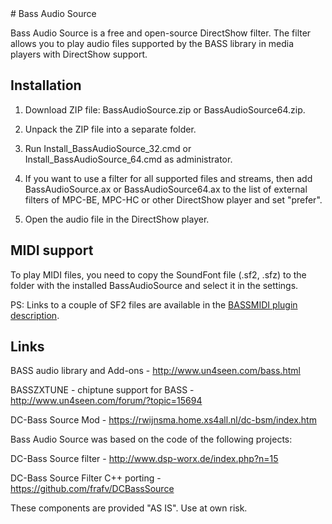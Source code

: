 <!---
Javier111228/Javier111228 is a ✨ special ✨ repository because its `README.md` (this file) appears on your GitHub profile.
You can click the Preview link to take a look at your changes.
--->﻿# Bass Audio Source

Bass Audio Source is a free and open-source DirectShow filter. The filter allows you to play audio files supported by the BASS library in media players with DirectShow support.


## Installation

1. Download ZIP file: BassAudioSource.zip or BassAudioSource64.zip.

2. Unpack the ZIP file into a separate folder.

3. Run Install_BassAudioSource_32.cmd or Install_BassAudioSource_64.cmd as administrator.

4. If you want to use a filter for all supported files and streams, then add BassAudioSource.ax or BassAudioSource64.ax to the list of external filters of MPC-BE, MPC-HC or other DirectShow player and set "prefer".

5. Open the audio file in the DirectShow player.


## MIDI support

To play MIDI files, you need to copy the SoundFont file (.sf2, .sfz) to the folder with the installed BassAudioSource and select it in the settings.

PS: Links to a couple of SF2 files are available in the [BASSMIDI plugin description](https://www.un4seen.com/bass.html#addons).


## Links

BASS audio library and Add-ons - http://www.un4seen.com/bass.html

BASSZXTUNE - chiptune support for BASS - http://www.un4seen.com/forum/?topic=15694

DC-Bass Source Mod - https://rwijnsma.home.xs4all.nl/dc-bsm/index.htm


Bass Audio Source was based on the code of the following projects:

DC-Bass Source filter - http://www.dsp-worx.de/index.php?n=15

DC-Bass Source Filter C++ porting - https://github.com/frafv/DCBassSource


These components are provided "AS IS". Use at own risk.
